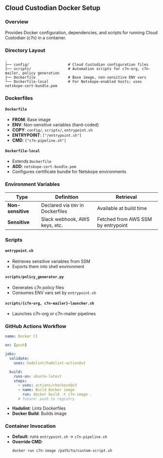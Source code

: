 ## Cloud Custodian Docker Setup

### Overview
Provides Docker configuration, dependencies, and scripts for running Cloud Custodian (c7n) in a container.

### Directory Layout

```
.
├── config/                  # Cloud Custodian configuration files
├── scripts/                 # Automation scripts for c7n-org, c7n-mailer, policy generation
├── Dockerfile               # Base image, non-sensitive ENV vars
└── Dockerfile-local         # For Netskope-enabled hosts; uses netskope-cert-bundle.pem
```

### Dockerfiles

#### `Dockerfile`

- **FROM**: Base image
- **ENV**: Non-sensitive variables (hard-coded)
- **COPY**: `config/`, `scripts/`, `entrypoint.sh`
- **ENTRYPOINT**: `["/entrypoint.sh"]`
- **CMD**: `["c7n-pipeline.sh"]`

#### `Dockerfile-local`
- Extends `Dockerfile`
- **ADD**: `netskope-cert-bundle.pem`
- Configures certificate bundle for Netskope environments

### Environment Variables

| Type               | Definition                          | Retrieval                         |
|--------------------|-------------------------------------|-----------------------------------|
| **Non-sensitive**  | Declared via `ENV` in Dockerfiles   | Available at build time           |
| **Sensitive**      | Slack webhook, AWS keys, etc.       | Fetched from AWS SSM by entrypoint |

### Scripts

#### `entrypoint.sh`
- Retrieves sensitive variables from SSM
- Exports them into shell environment

#### `scripts/policy_generator.py`
- Generates c7n policy files
- Consumes ENV vars set by `entrypoint.sh`

#### `scripts/{c7n-org, c7n-mailer}-launcher.sh`
- Launches c7n-org or c7n-mailer pipelines

### GitHub Actions Workflow

```yaml
name: Docker CI

on: [push]

jobs:
  validate:
    uses: hadolint/hadolint-action@v2

  build:
    runs-on: ubuntu-latest
    steps:
      - uses: actions/checkout@v3
      - name: Build Docker image
        run: docker build -t c7n-image .
      # future: push to registry
```

- **Hadolint**: Lints Dockerfiles
- **Docker Build**: Builds image

### Container Invocation

- **Default**: runs `entrypoint.sh` → `c7n-pipeline.sh`
- **Override CMD**:
  ```bash
  docker run c7n-image /path/to/custom-script.sh
  ```  
